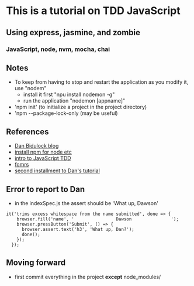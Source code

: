 # This is a tutorial on TDD JavaScript

## Using express, jasmine, and zombie

### JavaScript, node, nvm, mocha, chai

## Notes

* To keep from having to stop and restart the application as you modify it, use "nodem"
	* install it first "npu install nodemon -g"
	* run the application "nodemon [appname]" 
* 'npm init' (to initialize a project in the project directory)
* 'npm --package-lock-only (may be useful)

## References

* [Dan Bidulock blog](https://libertyseeds.ca/2020/04/20/How-to-get-started-testing-with-Express-Jasmine-and-Zombie/)
* [install npm for node etc](https://stackoverflow.com/questions/42564775/how-to-use-npm-install-without-sudo)
* [intro to JavaScript TDD](https://jrsinclair.com/articles/2016/gentle-introduction-to-javascript-tdd-intro/)
* [fomrs](https://www.w3schools.com/html/html_forms.asp)
* [second installment to Dan's tutorial](https://whatdandoes.info/2020/05/04/How-to-get-started-testing-with-Express-Jasmine-and-Zombie-PART-DEUX/)

## Error to report to Dan

* in the indexSpec.js the assert should be 'What up, Dawson'
```
it('trims excess whitespace from the name submitted', done => {
    browser.fill('name', '                Dawson               ');
    browser.pressButton('Submit', () => {
      browser.assert.text('h3', 'What up, Dan?');
      done();
    });
  });
```

## Moving forward

* first commit everything in the project **except** node_modules/